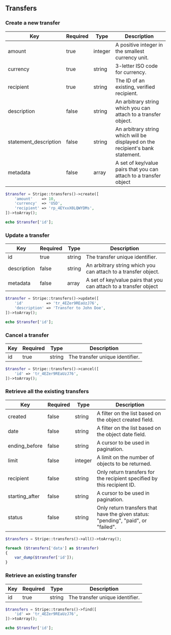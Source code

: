 ## Transfers

### Create a new transfer

Key                   | Required | Type    | Description
--------------------- | -------- | ------- | -----------------------------------
amount                | true     | integer | A positive integer in the smallest currency unit.
currency              | true     | string  | 3-letter ISO code for currency.
recipient             | true     | string  | The ID of an existing, verified recipient.
description           | false    | string  | An arbitrary string which you can attach to a transfer object.
statement_description | false    | string  | An arbitrary string which will be displayed on the recipient\'s bank statement.
metadata              | false    | array   | A set of key/value pairs that you can attach to a transfer object

```php
$transfer = Stripe::transfers()->create([
	'amount'    => 10,
	'currency'  => 'USD',
	'recipient' => 'rp_4EYxxX0LQWYDMs',
])->toArray();

echo $transfer['id'];
```

### Update a transfer

Key         | Required | Type    | Description
----------- | -------- | ------- | ---------------------------------------------
id          | true     | string  | The transfer unique identifier.
description | false    | string  | An arbitrary string which you can attach to a transfer object.
metadata    | false    | array   | A set of key/value pairs that you can attach to a transfer object

```php
$transfer = Stripe::transfers()->update([
	'id'          => 'tr_4EZer9REaUzJ76',
	'description' => 'Transfer to John Doe',
])->toArray();

echo $transfer['id'];
```

### Cancel a transfer

Key | Required | Type    | Description
--- | -------- | ------- | -----------------------------------------------------
id  | true     | string  | The transfer unique identifier.

```php
$transfer = Stripe::transfers()->cancel([
	'id' => 'tr_4EZer9REaUzJ76',
])->toArray();
```

### Retrieve all the existing transfers

Key            | Required | Type    | Description
-------------- | -------- | ------- | ------------------------------------------
created        | false    | string  | A filter on the list based on the object created field.
date           | false    | string  | A filter on the list based on the object date field.
ending_before  | false    | string  | A cursor to be used in pagination.
limit          | false    | integer | A limit on the number of objects to be returned.
recipient      | false    | string  | Only return transfers for the recipient specified by this recipient ID.
starting_after | false    | string  | A cursor to be used in pagination.
status         | false    | string  | Only return transfers that have the given status: "pending", "paid", or "failed".

```php
$transfers = Stripe::transfers()->all()->toArray();

foreach ($transfers['data'] as $transfer)
{
	var_dump($transfer['id']);
}
```

### Retrieve an existing transfer

Key | Required | Type    | Description
--- | -------- | ------- | -----------------------------------------------------
id  | true     | string  | The transfer unique identifier.

```php
$transfers = Stripe::transfers()->find([
	'id' => 'tr_4EZer9REaUzJ76',
])->toArray();

echo $transfer['id'];
```
